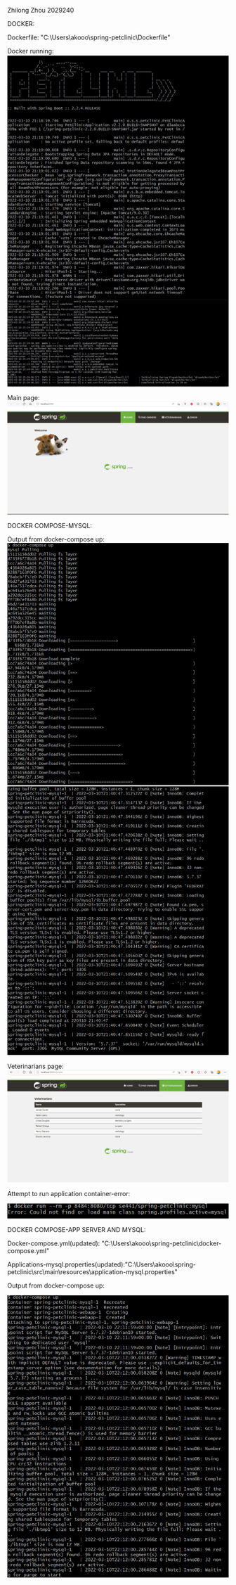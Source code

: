 Zhilong Zhou 2029240

DOCKER: 

Dockerfile: "C:\Users\akooo\spring-petclinic\Dockerfile"

Docker running:
![DockerRunning](figures/dockerrunning.jpg)

Main page:
![Browser](figures/browser.png)


DOCKER COMPOSE-MYSQL:

Output from docker-compose up:
![Docker-compose up1](figures/docker-composeup1.png)
![Docker-compose up2](figures/docker-composeup2.png)

Veterinarians page:
![Veterinarians](figures/veterinarians.png)




Attempt to run application container-error:


![Error](figures/error.png)



DOCKER COMPOSE-APP SERVER AND MYSQL:


Docker-compose.yml(updated): "C:\Users\akooo\spring-petclinic\docker-compose.yml"


Applications-mysql.properties(updated):"C:\Users\akooo\spring-petclinic\src\main\resources\application-mysql.properties"





Output from docker-compose up:


![Docker-compose up](figures/docker-composeup.png)



